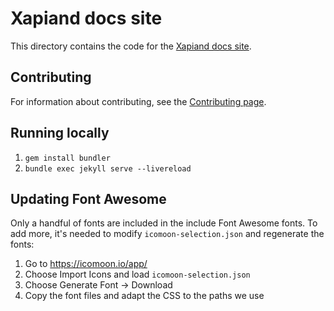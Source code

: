 # Xapiand docs site

This directory contains the code for the [Xapiand docs site](https://kronuz.io/Xapiand).


## Contributing

For information about contributing, see the [Contributing page](https://kronuz.io/Xapiand/contributing/).


## Running locally

1. `gem install bundler`
2. `bundle exec jekyll serve --livereload`


## Updating Font Awesome
Only a handful of fonts are included in the include Font Awesome fonts. To add
more, it's needed to modify `icomoon-selection.json` and regenerate the fonts:

1. Go to <https://icomoon.io/app/>
2. Choose Import Icons and load `icomoon-selection.json`
3. Choose Generate Font → Download
4. Copy the font files and adapt the CSS to the paths we use
